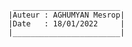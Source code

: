 		   ________________________
		  |Auteur : AGHUMYAN Mesrop|
		  |Date   : 18/01/2022     |
		  |________________________|
